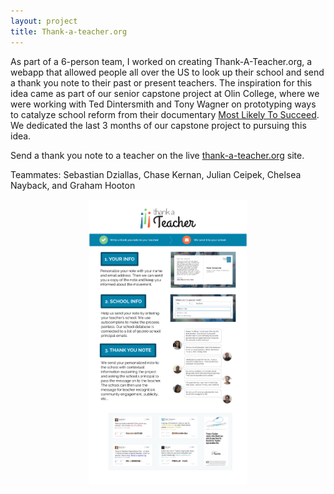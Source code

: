 ```yaml
---
layout: project
title: Thank-a-teacher.org
---
```


As part of a 6-person team, I worked on creating Thank-A-Teacher.org, a webapp that allowed people all over the US to look up their school and send a thank you note to their past or present teachers. The inspiration for this idea came as part of our senior capstone project at Olin College, where we were working with Ted Dintersmith and Tony Wagner on prototyping ways to catalyze school reform from their documentary [Most Likely To Succeed](http://mltsfilm.org). We dedicated the last 3 months of our capstone project to pursuing this idea.

Send a thank you note to a teacher on the live [thank-a-teacher.org](http://www.thank-a-teacher.org/) site.

Teammates: Sebastian Dziallas, Chase Kernan, Julian Ceipek, Chelsea Nayback, and Graham Hooton

<center><img src="../static/img/project-images/thankateacherposter.jpg" width="50%"></center>